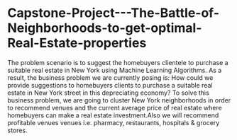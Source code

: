 # Capstone-Project---The-Battle-of-Neighborhoods-to-get-optimal-Real-Estate-properties
The problem scenario is to suggest the homebuyers clientele to purchase a suitable real estate in New York using Machine Learning Algorithms.  As a result, the business problem we are currently posing is:  How could we provide suggestions to homebuyers clients to purchase a suitable real estate in New York street in this depreciating economy?  To solve this business problem, we are going to cluster New York neighborhoods in order to recommend venues and the current average price of real estate where homebuyers can make a real estate investment.Also we will recommend profitable venues venues i.e. pharmacy, restaurants, hospitals &amp; grocery stores.
